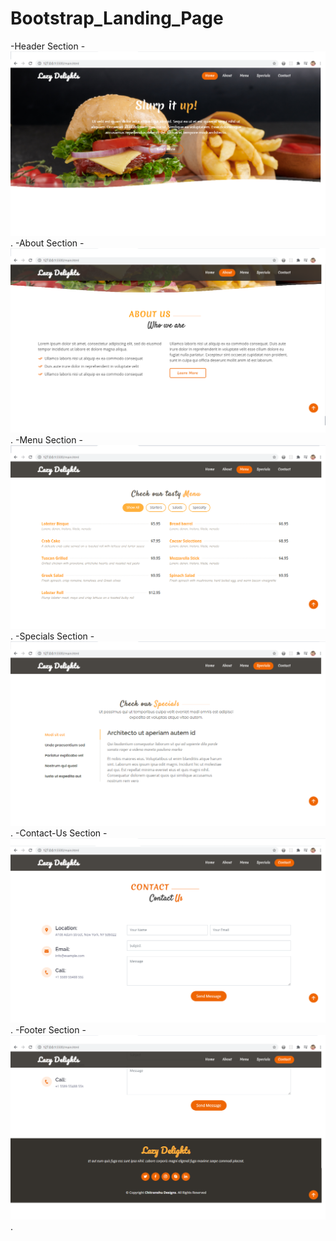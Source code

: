 # Bootstrap_Landing_Page
-Header Section
-![alt text](https://github.com/Chitranshu-9/Bootstrap_Landing_Page/blob/main/bootstrap_header.png).
-About Section
-![alt text](https://github.com/Chitranshu-9/Bootstrap_Landing_Page/blob/main/bootstrap_about_us.png).
-Menu Section
-![alt text](https://github.com/Chitranshu-9/Bootstrap_Landing_Page/blob/main/bootstrap_menu.png).
-Specials Section
-![alt text](https://github.com/Chitranshu-9/Bootstrap_Landing_Page/blob/main/bootstrap_specials.png).
-Contact-Us Section
-![alt text](https://github.com/Chitranshu-9/Bootstrap_Landing_Page/blob/main/bootstrap_contact_us.png).
-Footer Section
-![alt text](https://github.com/Chitranshu-9/Bootstrap_Landing_Page/blob/main/bootstrap_footer.png).
